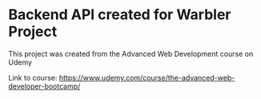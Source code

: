 # Backend API created for Warbler Project

This project was created from the Advanced Web Development course on Udemy

Link to course: https://www.udemy.com/course/the-advanced-web-developer-bootcamp/